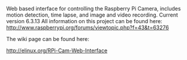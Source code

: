 Web based interface for controlling the Raspberry Pi Camera, includes motion detection, time lapse, and image and video recording.
Current version 6.3.13
All information on this project can be found here: http://www.raspberrypi.org/forums/viewtopic.php?f=43&t=63276

The wiki page can be found here:

http://elinux.org/RPi-Cam-Web-Interface
